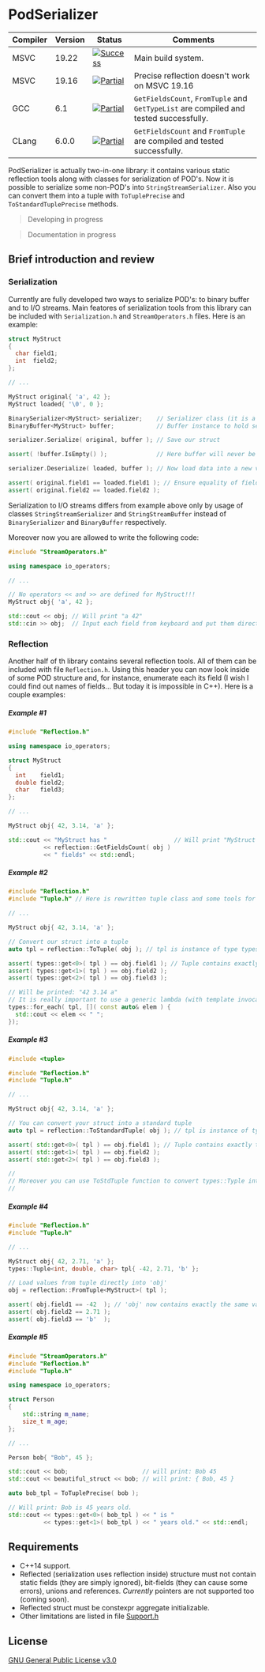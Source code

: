 # PodSerializer

| Compiler | Version | Status             | Comments                                                               |
|----------|---------|--------------------|------------------------------------------------------------------------|
| MSVC     | 19.22   | [![Success][]]()   | Main build system.                                                     |
| MSVC     | 19.16   | [![Partial][]]()   | Precise reflection doesn't work on MSVC 19.16                          |
| GCC      | 6.1     | [![Partial][]]()   | `GetFieldsCount`, `FromTuple` and `GetTypeList` are compiled and tested successfully. |
| CLang    | 6.0.0   | [![Partial][]]()   | `GetFieldsCount` and `FromTuple` are compiled and tested successfully. |

[Success]:   https://img.shields.io/badge/Build%20Status-pass-success
[Partial]:   https://img.shields.io/badge/Build%20Status-partially%20passed-important
[Failed]:    https://img.shields.io/badge/Build%20Status-fail-critical
[NotTested]: https://img.shields.io/badge/Build%20Status-not%20built%20yet-inactive

PodSerializer is actually two-in-one library: it contains various static reflection tools along with classes for serialization of POD's.
Now it is possible to serialize some non-POD's into `StringStreamSerializer`. Also you can convert them into a tuple with `ToTuplePrecise` and `ToStandardTuplePrecise` methods.

> Developing in progress

> Documentation in progress

## Brief introduction and review
### Serialization

Currently are fully developed two ways to serialize POD's: to binary buffer and to I/O streams. Main featores of serialization tools from this library can be included with `Serialization.h` and `StreamOperators.h` files. Here is an example:
```cpp
struct MyStruct
{
  char field1;
  int  field2;
};

// ...

MyStruct original{ 'a', 42 };
MyStruct loaded{ '\0', 0 };

BinarySerializer<MyStruct> serializer;    // Serializer class (it is a specialization of generic template)
BinaryBuffer<MyStruct> buffer;            // Buffer instance to hold serialized value

serializer.Serialize( original, buffer ); // Save our struct

assert( !buffer.IsEmpty() );              // Here buffer will never be empty

serializer.Deserialize( loaded, buffer ); // Now load data into a new variable

assert( original.field1 == loaded.field1 ); // Ensure equality of fields of loaded and original structs
assert( original.field2 == loaded.field2 );
```

Serialization to I/O streams differs from example above only by usage of classes `StringStreamSerializer` and `StringStreamBuffer` instead of `BinarySerializer` and `BinaryBuffer` respectively.

Moreover now you are allowed to write the following code:

```cpp
#include "StreamOperators.h"

using namespace io_operators;

// ...

// No operators << and >> are defined for MyStruct!!!
MyStruct obj{ 'a', 42 };

std::cout << obj; // Will print "a 42"
std::cin >> obj;  // Input each field from keyboard and put them directly into 'obj'
```

### Reflection

Another half of th library contains several reflection tools. All of them can be included with file `Reflection.h`. Using this header you can now look inside of some POD structure and, for instance, enumerate each its field (I wish I could find out names of fields... But today it is impossible in C++). Here is a couple examples:

##### Example #1
```cpp
#include "Reflection.h"

using namespace io_operators;

struct MyStruct
{
  int    field1;
  double field2;
  char   field3;
};

// ...

MyStruct obj{ 42, 3.14, 'a' };

std::cout << "MyStruct has "                   // Will print "MyStruct has 3 fields"
          << reflection::GetFieldsCount( obj ) 
          << " fields" << std::endl;
```

##### Example #2
```cpp
#include "Reflection.h"
#include "Tuple.h" // Here is rewritten tuple class and some tools for it

// ...

MyStruct obj{ 42, 3.14, 'a' };

// Convert our struct into a tuple
auto tpl = reflection::ToTuple( obj ); // tpl is instance of type types::Tuple<int, double, char>

assert( types::get<0>( tpl ) == obj.field1 ); // Tuple contains exactly the same values as 'obj'
assert( types::get<1>( tpl ) == obj.field2 );
assert( types::get<2>( tpl ) == obj.field3 );

// Will be printed: "42 3.14 a"
// It is really important to use a generic lambda (with template invocation function) inside types::for_each
types::for_each( tpl, []( const auto& elem ) {
  std::cout << elem << " ";
});
```

##### Example #3
```cpp
#include <tuple>

#include "Reflection.h"
#include "Tuple.h"

// ...

MyStruct obj{ 42, 3.14, 'a' };

// You can convert your struct into a standard tuple
auto tpl = reflection::ToStandardTuple( obj ); // tpl is instance of type std::tuple<int, double, char>

assert( std::get<0>( tpl ) == obj.field1 ); // Tuple contains exactly the same values as 'obj'
assert( std::get<1>( tpl ) == obj.field2 );
assert( std::get<2>( tpl ) == obj.field3 );

//
// Moreover you can use ToStdTuple function to convert types::Typle into corresponding std::tuple
//
```

##### Example #4
```cpp
#include "Reflection.h"
#include "Tuple.h"

// ...

MyStruct obj{ 42, 2.71, 'a' };
types::Tuple<int, double, char> tpl{ -42, 2.71, 'b' };

// Load values from tuple directly into 'obj'
obj = reflection::FromTuple<MyStruct>( tpl );

assert( obj.field1 == -42  ); // 'obj' now contains exactly the same values as tuple
assert( obj.field2 == 2.71 );
assert( obj.field3 == 'b'  );
```

##### Example #5

```cpp
#include "StreamOperators.h"
#include "Reflection.h"
#include "Tuple.h"

using namespace io_operators;

struct Person 
{
    std::string m_name;
    size_t m_age;
};

// ...

Person bob{ "Bob", 45 };

std::cout << bob;                     // will print: Bob 45
std::cout << beautiful_struct << bob; // will print: { Bob, 45 }

auto bob_tpl = ToTuplePrecise( bob );

// Will print: Bob is 45 years old.
std::cout << types::get<0>( bob_tpl ) << " is " 
          << types::get<1>( bob_tpl ) << " years old." << std::endl;
```

## Requirements
- C++14 support.
- Reflected (serialization uses reflection inside) structure must not contain static fields (they are simply ignored), bit-fields (they can cause some errors), unions and references. *Currently* pointers are not supported too (coming soon).
- Reflected struct must be constexpr aggregate initializable.
- Other limitations are listed in file [Support.h](https://github.com/GeorgyFirsov/PodSerializer/blob/master/PodSerializer/Support.h)

## License
[GNU General Public License v3.0](https://github.com/GeorgyFirsov/PodSerializer/blob/master/LICENSE)
